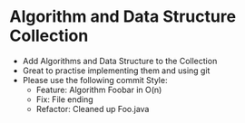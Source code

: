 # Algorithm and Data Structure Collection

- Add Algorithms and Data Structure to the Collection
- Great to practise implementing them and using git
- Please use the following commit Style:
	- Feature: Algorithm Foobar in O(n)
	- Fix: File ending
	- Refactor: Cleaned up Foo.java
